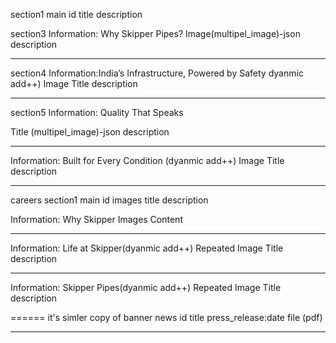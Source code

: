 section1
main
id
title
description

section3
Information: Why Skipper Pipes?
Image(multipel_image)-json
description

---

section4
Information:India’s Infrastructure, Powered by Safety dyanmic add++)
Image
Title
description

---

section5
Information: Quality That Speaks

Title
(multipel_image)-json
description

---

Information: Built for Every Condition (dyanmic add++)
Image
Title
description

---

careers
section1
main
id
images
title
description

Information: Why Skipper
Images
Content

---

Information: Life at Skipper(dyanmic add++)
Repeated
Image
Title
description

---

Information: Skipper Pipes(dyanmic add++)
Repeated
Image
Title
description

======
it's simler copy of banner
news
id
title
press_release:date
file (pdf)

---
